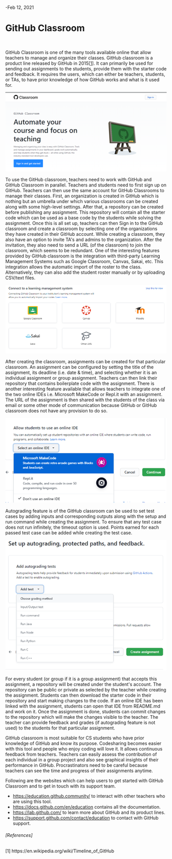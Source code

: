 -Feb 12, 2021

# GitHub Classroom
<br>

GitHub Classroom is one of the many tools available online that allow teachers to manage and organize their classes. GitHub classroom is a product line released by GitHub in 2015[[1](https://en.wikipedia.org/wiki/Timeline_of_GitHub)]. It can primarily be used for sending out assignments to the students, provide them with the starter code and feedback. It requires the users, which can either be teachers, students, or TAs, to have prior knowledge of how GitHub works and what is it used for.
 

<kbd>
  <img alt="GitHub Classroom" src="pics/Git_classroom.PNG">
</kbd>


To use the GitHub classroom, teachers need to work with GitHub and GitHub Classroom in parallel. Teachers and students need to first sign up on GitHub. Teachers can then use the same account for GitHub Classrooms to manage their classes. First, an organization is created in GitHub which is nothing but an umbrella under which various classrooms can be created along with some high-level settings. After that, a repository can be created before publishing any assignment. This repository will contain all the starter code which can be used as a base code by the students while solving the assignment. Once this is all set up, teachers can then Sign in to the GitHub classroom and create a classroom by selecting one of the organizations they have created in their GitHub account. While creating a classroom, they also have an option to invite TA's and admins to the organization. After the invitation, they also need to send a URL (of the classroom) to join the classroom, which seems to be redundant. One of the interesting features provided by GitHub classroom is the integration with third-party Learning Management Systems such as Google Classroom, Canvas, Sakai, etc. This integration allows the automatic import of the roster to the class. Alternatively, they can also add the student roster manually or by uploading CSV/text files. <br>
 

<kbd>
  <img alt="GitHub Classroom-LMS" src="pics/LMS.PNG">
</kbd>
<br>


After creating the classroom, assignments can be created for that particular classroom. An assignment can be configured by setting the title of the assignment, its deadline (i.e. date & time), and selecting whether it is an individual assignment or group assignment. Teachers can then link their repository that contains boilerplate code with the assignment. There is another interesting feature available that allows teachers to integrate one of the two online IDEs i.e. Microsoft MakeCode or Repl.it with an assignment. The URL of the assignment is then shared with the students of the class via email or some other mode of communication because GitHub or GitHub classroom does not have any provision to do so.<br> 


<kbd>
  <img alt="GitHub Classroom-Online_IDEs" src="pics/Online_IDEs.PNG">
</kbd>
<br>


Autograding feature is of the GitHub classroom can be used to set test cases by adding inputs and corresponding outputs along with the setup and run command while creating the assignment. To ensure that any test case does not run infinitely, the timeout option is used. Points earned for each passed test case can be added while creating the test case.<br>


<kbd>
  <img alt="GitHub Classroom-Autograding" src="pics/Autograding.PNG">
</kbd>
<br>


For every student (or group if it is a group assignment) that accepts this assignment, a repository will be created under the student's account. The repository can be public or private as selected by the teacher while creating the assignment. Students can then download the starter code in their repository and start making changes to the code. If an online IDE has been linked with the assignment, students can open that IDE from README.md and work on it. Once the assignment is done, students can commit changes to the repository which will make the changes visible to the teacher. The teacher can provide feedback and grades (if autograding feature is not used) to the students for that particular assignment.

GitHub classroom is most suitable for CS students who have prior knowledge of GitHub and know its purpose. Codesharing becomes easier with this tool and people who enjoy coding will love it. It allows continuous feedback from teachers. Teachers can easily assess the contribution of each individual in a group project and also see graphical insights of their performance in GitHub. Procrastinators need to be careful because teachers can see the time and progress of their assignments anytime.

Following are the websites which can help users to get started with GitHub Classroom and to get in touch with its support team.
* https://education.github.community/ to interact with other teachers who are using this tool.
* https://docs.github.com/en/education contains all the documentation.
* https://lab.github.com/ to learn more about GitHub and its product lines.
* https://support.github.com/contact/education to contact with GitHub support.

<h6>[References]</h6>
[1] https://en.wikipedia.org/wiki/Timeline_of_GitHub<br>
